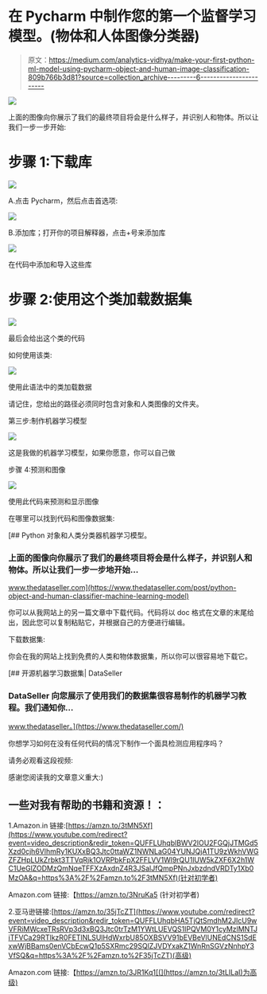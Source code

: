 # 在 Pycharm 中制作您的第一个监督学习模型。(物体和人体图像分类器)

> 原文：<https://medium.com/analytics-vidhya/make-your-first-python-ml-model-using-pycharm-object-and-human-image-classification-809b766b3d81?source=collection_archive---------6----------------------->

![](img/aa40ff76baab511716f0e067007a4142.png)

上面的图像向你展示了我们的最终项目将会是什么样子，并识别人和物体。所以让我们一步一步开始:

# 步骤 1:下载库

![](img/5d3f6bd58a3ae8e0a35f9a56eaeb0131.png)

A.点击 Pycharm，然后点击首选项:

![](img/a32dab3835aae69f1bdb308df67b1e9a.png)

B.添加库；打开你的项目解释器，点击+号来添加库

![](img/9254b75c53e75cf6eb9cb3615071315e.png)

在代码中添加和导入这些库

# 步骤 2:使用这个类加载数据集

![](img/9373894fbb56c573c4978f3c4ae2e767.png)

最后会给出这个类的代码

如何使用该类:

![](img/a5f3bf7a81f0d6bdca88998dc32a0394.png)

使用此语法中的类加载数据

请记住，您给出的路径必须同时包含对象和人类图像的文件夹。

第三步:制作机器学习模型

![](img/fd0c46a50cc4a2f40158272a41a07517.png)

这是我做的机器学习模型，如果你愿意，你可以自己做

步骤 4:预测和图像

![](img/9acd30f7b37b2ac00fc758b6fd1b8cf7.png)

使用此代码来预测和显示图像

在哪里可以找到代码和图像数据集:

[](https://www.thedataseller.com/post/python-object-and-human-classifier-machine-learning-model) [## Python 对象和人类分类器机器学习模型。

### 上面的图像向你展示了我们的最终项目将会是什么样子，并识别人和物体。所以让我们一步一步地开始…

www.thedataseller.com](https://www.thedataseller.com/post/python-object-and-human-classifier-machine-learning-model) 

你可以从我网站上的另一篇文章中下载代码。代码将以 doc 格式在文章的末尾给出，因此您可以复制粘贴它，并根据自己的方便进行编辑。

下载数据集:

你会在我的网站上找到免费的人类和物体数据集，所以你可以很容易地下载它。

[](https://www.thedataseller.com/) [## 开源机器学习数据集| DataSeller

### DataSeller 向您展示了使用我们的数据集很容易制作的机器学习教程。我们通知你…

www.thedataseller。](https://www.thedataseller.com/) 

你想学习如何在没有任何代码的情况下制作一个面具检测应用程序吗？

请务必观看这段视频:

感谢您阅读我的文章意义重大:)

## 一些对我有帮助的书籍和资源！：

1.Amazon.in 链接:[https://amzn.to/3tMN5Xf](https://www.youtube.com/redirect?event=video_description&redir_token=QUFFLUhqblBWV2lOU2FGQjJTMGd5Xzd0cjh6VlhmRy1KUXxBQ3Jtc0ttaWZ1NWNLaG04YUNJQjA1TU9zWkhVWGZFZHpLUkZrbkt3TTVqRjk1OVRPbkFpX2FFLVV1Wl9rQU1lUW5kZXF6X2h1WC1UeGlZODMzQmNqeTFFXzAxdnZ4R3JSalJfQmpPNnJxbzdndVRDTy1Xb0MzOA&q=https%3A%2F%2Famzn.to%2F3tMN5Xf)(针对初学者)

Amazon.com 链接:【https://amzn.to/3NruKa5 (针对初学者)

2.亚马逊链接:[https://amzn.to/35jTcZT](https://www.youtube.com/redirect?event=video_description&redir_token=QUFFLUhqbHA5TjQtSmdhM2JlcU9wVFRiMWcxeTRsRVp3d3xBQ3Jtc0trTzM1YWtLUEVQS1lPQVM0Y1cyMzlMNTJiTFVCa29RTlkzR0FETlNLSUlHdWxrbU85OXBSVV91bEVBeVlUNEdCNS1SdExwWjBBams0enVCbEcwQ1p5SXRmc29SQlZJVDYxakZ1WnRnSGVzNnhpY3VfSQ&q=https%3A%2F%2Famzn.to%2F35jTcZT)(高级)

Amazon.com 链接:【https://amzn.to/3JR1Kq1[(](https://amzn.to/3tLILaI)为高级)